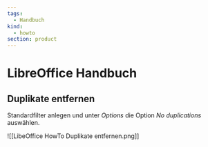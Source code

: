 ```yaml
---
tags:
  - Handbuch
kind:
  - howto
section: product
---
```

# LibreOffice Handbuch

## Duplikate entfernen

Standardfilter anlegen und unter *Options* die Option *No duplications* auswählen.

![[LibeOffice HowTo Duplikate entfernen.png]]